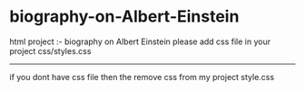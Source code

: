 # biography-on-Albert-Einstein
 html project :-  biography on Albert Einstein
please add css file in your project
css/styles.css

---------------------------------------------------------------------------------
if you dont have css file then the remove css from my project 
 style.css 
